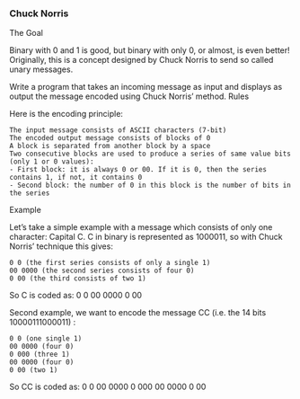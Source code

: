 ### Chuck Norris

The Goal

Binary with 0 and 1 is good, but binary with only 0, or almost, is even better! Originally, this is a concept designed by Chuck Norris to send so called unary messages.

Write a program that takes an incoming message as input and displays as output the message encoded using Chuck Norris’ method.
  Rules

Here is the encoding principle:

    The input message consists of ASCII characters (7-bit)
    The encoded output message consists of blocks of 0
    A block is separated from another block by a space
    Two consecutive blocks are used to produce a series of same value bits (only 1 or 0 values):
    - First block: it is always 0 or 00. If it is 0, then the series contains 1, if not, it contains 0
    - Second block: the number of 0 in this block is the number of bits in the series

  Example

Let’s take a simple example with a message which consists of only one character: Capital C. C in binary is represented as 1000011, so with Chuck Norris’ technique this gives:

    0 0 (the first series consists of only a single 1)
    00 0000 (the second series consists of four 0)
    0 00 (the third consists of two 1)

So C is coded as: 0 0 00 0000 0 00
 

Second example, we want to encode the message CC (i.e. the 14 bits 10000111000011) :

    0 0 (one single 1)
    00 0000 (four 0)
    0 000 (three 1)
    00 0000 (four 0)
    0 00 (two 1)

So CC is coded as: 0 0 00 0000 0 000 00 0000 0 00
